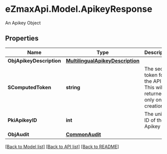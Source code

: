 # eZmaxApi.Model.ApikeyResponse
An Apikey Object

## Properties

Name | Type | Description | Notes
------------ | ------------- | ------------- | -------------
**ObjApikeyDescription** | [**MultilingualApikeyDescription**](MultilingualApikeyDescription.md) |  | 
**SComputedToken** | **string** | The secret token for the API key.  This will be returned only on creation. | [optional] 
**PkiApikeyID** | **int** | The unique ID of the Apikey | 
**ObjAudit** | [**CommonAudit**](CommonAudit.md) |  | 

[[Back to Model list]](../README.md#documentation-for-models) [[Back to API list]](../README.md#documentation-for-api-endpoints) [[Back to README]](../README.md)


